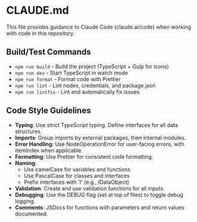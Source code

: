 # CLAUDE.md

This file provides guidance to Claude Code (claude.ai/code) when working with code in this repository.

## Build/Test Commands
- `npm run build` - Build the project (TypeScript + Gulp for icons)
- `npm run dev` - Start TypeScript in watch mode
- `npm run format` - Format code with Prettier
- `npm run lint` - Lint nodes, credentials, and package.json
- `npm run lintfix` - Lint and automatically fix issues

## Code Style Guidelines
- **Typing**: Use strict TypeScript typing. Define interfaces for all data structures.
- **Imports**: Group imports by external packages, then internal modules.
- **Error Handling**: Use NodeOperationError for user-facing errors, with itemIndex when applicable.
- **Formatting**: Use Prettier for consistent code formatting.
- **Naming**:
  - Use camelCase for variables and functions
  - Use PascalCase for classes and interfaces
  - Prefix interfaces with 'I' (e.g., IDataObject)
- **Validation**: Create and use validation functions for all inputs.
- **Debugging**: Use the DEBUG flag (set at top of files) to toggle debug logging.
- **Comments**: JSDocs for functions with parameters and return values documented.